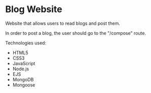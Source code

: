 # Blog Website
Website that allows users to read blogs and post them.

In order to post a blog, the user should go to the "/compose" route.

Technologies used:
- HTML5
- CSS3
- JavaScript
- Node.js
- EJS
- MongoDB
- Mongoose
